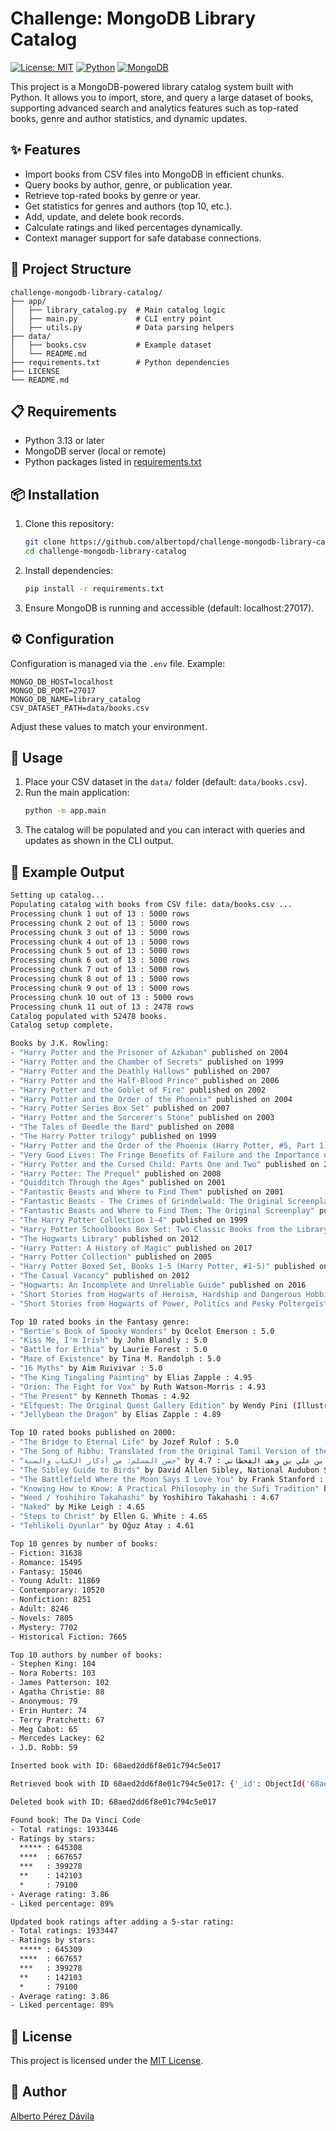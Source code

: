 # Challenge: MongoDB Library Catalog

[![License: MIT](https://img.shields.io/badge/License-MIT-yellow.svg)](LICENSE) [![Python](https://img.shields.io/badge/Python-3.13-blue.svg)](https://www.python.org/) [![MongoDB](https://img.shields.io/badge/MongoDB-8.0-green.svg)](https://www.mongodb.com/)

This project is a MongoDB-powered library catalog system built with Python. It allows you to import, store, and query a large dataset of books, supporting advanced search and analytics features such as top-rated books, genre and author statistics, and dynamic updates.

## ✨ Features

- Import books from CSV files into MongoDB in efficient chunks.
- Query books by author, genre, or publication year.
- Retrieve top-rated books by genre or year.
- Get statistics for genres and authors (top 10, etc.).
- Add, update, and delete book records.
- Calculate ratings and liked percentages dynamically.
- Context manager support for safe database connections.

## 📂 Project Structure

```
challenge-mongodb-library-catalog/
├── app/
│   ├── library_catalog.py  # Main catalog logic
│   ├── main.py             # CLI entry point
│   ├── utils.py            # Data parsing helpers
├── data/
│   ├── books.csv           # Example dataset
│   └── README.md
├── requirements.txt        # Python dependencies
├── LICENSE
└── README.md
```

## 📋 Requirements

- Python 3.13 or later
- MongoDB server (local or remote)
- Python packages listed in [requirements.txt](requirements.txt)

## 📦 Installation

1. Clone this repository:
	```sh
	git clone https://github.com/albertopd/challenge-mongodb-library-catalog.git
	cd challenge-mongodb-library-catalog
	```
2. Install dependencies:
	```sh
	pip install -r requirements.txt
	```
3. Ensure MongoDB is running and accessible (default: localhost:27017).

## ⚙️ Configuration

Configuration is managed via the `.env` file. Example:

```env
MONGO_DB_HOST=localhost
MONGO_DB_PORT=27017
MONGO_DB_NAME=library_catalog
CSV_DATASET_PATH=data/books.csv
```

Adjust these values to match your environment.

## 🚀 Usage

1. Place your CSV dataset in the `data/` folder (default: `data/books.csv`).
2. Run the main application:
	```sh
	python -m app.main
	```
3. The catalog will be populated and you can interact with queries and updates as shown in the CLI output.

## 📝 Example Output

```sh
Setting up catalog...
Populating catalog with books from CSV file: data/books.csv ...
Processing chunk 1 out of 13 : 5000 rows
Processing chunk 2 out of 13 : 5000 rows
Processing chunk 3 out of 13 : 5000 rows
Processing chunk 4 out of 13 : 5000 rows
Processing chunk 5 out of 13 : 5000 rows
Processing chunk 6 out of 13 : 5000 rows
Processing chunk 7 out of 13 : 5000 rows
Processing chunk 8 out of 13 : 5000 rows
Processing chunk 9 out of 13 : 5000 rows
Processing chunk 10 out of 13 : 5000 rows
Processing chunk 11 out of 13 : 2478 rows
Catalog populated with 52478 books.
Catalog setup complete.

Books by J.K. Rowling:
- "Harry Potter and the Prisoner of Azkaban" published on 2004
- "Harry Potter and the Chamber of Secrets" published on 1999
- "Harry Potter and the Deathly Hallows" published on 2007
- "Harry Potter and the Half-Blood Prince" published on 2006
- "Harry Potter and the Goblet of Fire" published on 2002
- "Harry Potter and the Order of the Phoenix" published on 2004
- "Harry Potter Series Box Set" published on 2007
- "Harry Potter and the Sorcerer's Stone" published on 2003
- "The Tales of Beedle the Bard" published on 2008
- "The Harry Potter trilogy" published on 1999
- "Harry Potter and the Order of the Phoenix (Harry Potter, #5, Part 1)" published on 2003
- "Very Good Lives: The Fringe Benefits of Failure and the Importance of Imagination" published on 2015
- "Harry Potter and the Cursed Child: Parts One and Two" published on 2016
- "Harry Potter: The Prequel" published on 2008
- "Quidditch Through the Ages" published on 2001
- "Fantastic Beasts and Where to Find Them" published on 2001
- "Fantastic Beasts - The Crimes of Grindelwald: The Original Screenplay" published on 2018
- "Fantastic Beasts and Where to Find Them: The Original Screenplay" published on 2016
- "The Harry Potter Collection 1-4" published on 1999
- "Harry Potter Schoolbooks Box Set: Two Classic Books from the Library of Hogwarts School of Witchcraft and Wizardry" published on 2001
- "The Hogwarts Library" published on 2012
- "Harry Potter: A History of Magic" published on 2017
- "Harry Potter Collection" published on 2005
- "Harry Potter Boxed Set, Books 1-5 (Harry Potter, #1-5)" published on 2004
- "The Casual Vacancy" published on 2012
- "Hogwarts: An Incomplete and Unreliable Guide" published on 2016
- "Short Stories from Hogwarts of Heroism, Hardship and Dangerous Hobbies" published on 2016
- "Short Stories from Hogwarts of Power, Politics and Pesky Poltergeists" published on 2016

Top 10 rated books in the Fantasy genre:
- "Bertie's Book of Spooky Wonders" by Ocelot Emerson : 5.0
- "Kiss Me, I'm Irish" by John Blandly : 5.0
- "Battle for Erthia" by Laurie Forest : 5.0
- "Maze of Existence" by Tina M. Randolph : 5.0
- "16 Myths" by Aim Ruivivar : 5.0
- "The King Tingaling Painting" by Elias Zapple : 4.95
- "Orion: The Fight for Vox" by Ruth Watson-Morris : 4.93
- "The Present" by Kenneth Thomas : 4.92
- "Elfquest: The Original Quest Gallery Edition" by Wendy Pini (Illustrations), Richard Pini : 4.9
- "Jellybean the Dragon" by Elias Zapple : 4.89

Top 10 rated books published on 2000:
- "The Bridge to Eternal Life" by Jozef Rulof : 5.0
- "The Song of Ribhu: Translated from the Original Tamil Version of the Ribhu Gita" by H. Ramamoorthy : 4.84
- "حصن المسلم: من أذكار الكتاب والسنة" by سعيد بن علي بن وهف القحطاني : 4.7
- "The Sibley Guide to Birds" by David Allen Sibley, National Audubon Society : 4.67
- "The Battlefield Where the Moon Says I Love You" by Frank Stanford : 4.67
- "Knowing How to Know: A Practical Philosophy in the Sufi Tradition" by Idries Shah : 4.67
- "Weed / Yoshihiro Takahashi" by Yoshihiro Takahashi : 4.67
- "Naked" by Mike Leigh : 4.65
- "Steps to Christ" by Ellen G. White : 4.65
- "Tehlikeli Oyunlar" by Oğuz Atay : 4.61

Top 10 genres by number of books:
- Fiction: 31638
- Romance: 15495
- Fantasy: 15046
- Young Adult: 11869
- Contemporary: 10520
- Nonfiction: 8251
- Adult: 8246
- Novels: 7805
- Mystery: 7702
- Historical Fiction: 7665

Top 10 authors by number of books:
- Stephen King: 104
- Nora Roberts: 103
- James Patterson: 102
- Agatha Christie: 88
- Anonymous: 79
- Erin Hunter: 74
- Terry Pratchett: 67
- Meg Cabot: 65
- Mercedes Lackey: 62
- J.D. Robb: 59

Inserted book with ID: 68aed2dd6f8e01c794c5e017

Retrieved book with ID 68aed2dd6f8e01c794c5e017: {'_id': ObjectId('68aed2dd6f8e01c794c5e017'), 'title': 'A Book', 'authors': ['An Author'], 'publishYear': 2025, 'genres': ['Fantasy']}

Deleted book with ID: 68aed2dd6f8e01c794c5e017

Found book: The Da Vinci Code
- Total ratings: 1933446
- Ratings by stars:
  ***** : 645308
  ****  : 667657
  ***   : 399278
  **    : 142103
  *     : 79100
- Average rating: 3.86
- Liked percentage: 89%

Updated book ratings after adding a 5-star rating:
- Total ratings: 1933447
- Ratings by stars:
  ***** : 645309
  ****  : 667657
  ***   : 399278
  **    : 142103
  *     : 79100
- Average rating: 3.86
- Liked percentage: 89%
```

## 📜 License

This project is licensed under the [MIT License](LICENSE).

## 👤 Author

[Alberto Pérez Dávila](https://github.com/albertopd)